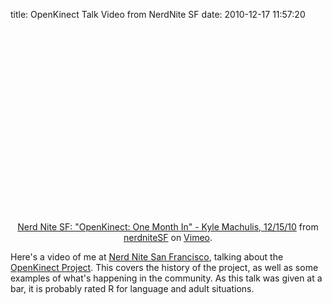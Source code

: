 title: OpenKinect Talk Video from NerdNite SF
date: 2010-12-17 11:57:20


<CENTER><object width="400" height="295"><param name="allowfullscreen" value="true" /><param name="allowscriptaccess" value="always" /><param name="movie" value="http://vimeo.com/moogaloop.swf?clip_id=17895177&amp;server=vimeo.com&amp;show_title=1&amp;show_byline=1&amp;show_portrait=0&amp;color=01AAEA&amp;fullscreen=1&amp;autoplay=0&amp;loop=0" /><embed src="http://vimeo.com/moogaloop.swf?clip_id=17895177&amp;server=vimeo.com&amp;show_title=1&amp;show_byline=1&amp;show_portrait=0&amp;color=01AAEA&amp;fullscreen=1&amp;autoplay=0&amp;loop=0" type="application/x-shockwave-flash" allowfullscreen="true" allowscriptaccess="always" width="400" height="295"></embed></object><p><a href="http://vimeo.com/17895177">Nerd Nite SF: "OpenKinect: One Month In" - Kyle Machulis, 12/15/10</a> from <a href="http://vimeo.com/user4905095">nerdniteSF</a> on <a href="http://vimeo.com">Vimeo</a>.</p></CENTER>

Here's a video of me at [Nerd Nite San Francisco][1], talking about
the [OpenKinect Project][2]. This covers the history of the project,
as well as some examples of what's happening in the community. As this
talk was given at a bar, it is probably rated R for language and adult
situations.

[1]: http://sf.nerdnite.com/2010/12/05/nerd-nite-sf-7-distracted-brains-menacing-gulls-hacking-the-kinect/
[2]: http://www.openkinect.org
